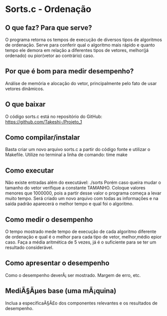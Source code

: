 # Sorts.c - Ordenação

## O que faz? Para que serve?

O programa retorna os tempos de execução de diversos tipos de algoritmos de ordenação.
Serve para conferir qual o algoritmo mais rápido e quanto tempo ele demora em relação a diferentes tipos de vetores, melhor(já ordenado) ou pior(vetor ao contrário) caso.

## Por que é bom para medir desempenho?

Análise de memória e alocação do vetor, principalmente pelo fato de usar vetores dinâmicos.

## O que baixar
O código sorts.c está no repositório do GitHub: https://github.com/Takeshi-/Projeto_1

## Como compilar/instalar

Basta criar um novo arquivo sorts.c a partir do código fonte e utilizar o Makefile.
Utilize no terminal a linha de comando: time make

## Como executar

Não existe entradas além do executável: ./sorts
Porém caso queira mudar o tamanho do vetor verifique a constante TAMANHO. Coloque valores menores que 1000000, pois a partir desse valor o programa começa a levar muito tempo.
Será criado um novo arquivo com todas as informações e na saída padrão aparecerá o melhor tempo e qual foi o algoritmo.

## Como medir o desempenho

O tempo mostrado mede tempo de execução de cada algoritmo diferente de ordenação e qual é o melhor para cada tipo de vetor, melhor,médio epior caso.
Faça a média aritmética de 5 vezes, já é o suficiente para se ter um resultado considerável. 

## Como apresentar o desempenho

Como o desempenho deverÃ¡ ser mostrado. Margem de erro, etc. 

## MediÃ§Ãµes base (uma mÃ¡quina)

Inclua a especificaÃ§Ã£o dos componentes relevantes e os resultados de desempenho.
